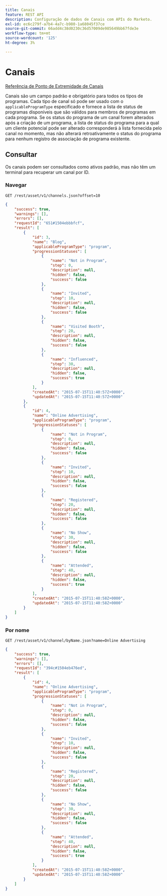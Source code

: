 ```yaml
---
title: Canais
feature: REST API
description: Configuração de dados de Canais com APIs do Marketo.
exl-id: ec6c279f-a7b4-4a7c-b980-1a68045f37ce
source-git-commit: 66add4c38d0230c36d57009de985649bb67fde3e
workflow-type: tm+mt
source-wordcount: '125'
ht-degree: 3%

---
```


# Canais

[Referência de Ponto de Extremidade de Canais](https://developer.adobe.com/marketo-apis/api/asset/#tag/Channels)

Canais são um campo padrão e obrigatório para todos os tipos de programas. Cada tipo de canal só pode ser usado com o `applicableProgramType` especificado e fornece a lista de status de programas disponíveis que são válidos para membros de programas em cada programa. Se os status do programa de um canal forem alterados após a criação de um programa, a lista de status do programa para a qual um cliente potencial pode ser alterado corresponderá à lista fornecida pelo canal no momento, mas não alterará retroativamente o status do programa para nenhum registro de associação de programa existente.

## Consultar

Os canais podem ser consultados como ativos padrão, mas não têm um terminal para recuperar um canal por ID.

### Navegar

```
GET /rest/asset/v1/channels.json?offset=10
```

```json
{
    "success": true,
    "warnings": [],
    "errors": [],
    "requestId": "651#1504ebbbfcf",
    "result": [
        {
            "id": 3,
            "name": "Blog",
            "applicableProgramType": "program",
            "progressionStatuses": [
                {
                    "name": "Not in Program",
                    "step": 0,
                    "description": null,
                    "hidden": false,
                    "success": false
                },
                {
                    "name": "Invited",
                    "step": 10,
                    "description": null,
                    "hidden": false,
                    "success": false
                },
                {
                    "name": "Visited Booth",
                    "step": 20,
                    "description": null,
                    "hidden": false,
                    "success": false
                },
                {
                    "name": "Influenced",
                    "step": 30,
                    "description": null,
                    "hidden": false,
                    "success": true
                }
            ],
            "createdAt": "2015-07-15T11:40:57Z+0000",
            "updatedAt": "2015-07-15T11:40:57Z+0000"
        },
        {
            "id": 4,
            "name": "Online Advertising",
            "applicableProgramType": "program",
            "progressionStatuses": [
                {
                    "name": "Not in Program",
                    "step": 0,
                    "description": null,
                    "hidden": false,
                    "success": false
                },
                {
                    "name": "Invited",
                    "step": 10,
                    "description": null,
                    "hidden": false,
                    "success": false
                },
                {
                    "name": "Registered",
                    "step": 20,
                    "description": null,
                    "hidden": false,
                    "success": false
                },
                {
                    "name": "No Show",
                    "step": 30,
                    "description": null,
                    "hidden": false,
                    "success": false
                },
                {
                    "name": "Attended",
                    "step": 40,
                    "description": null,
                    "hidden": false,
                    "success": true
                }
            ],
            "createdAt": "2015-07-15T11:40:58Z+0000",
            "updatedAt": "2015-07-15T11:40:58Z+0000"
        }
    ]
}
```

### Por nome

```
GET /rest/asset/v1/channel/byName.json?name=Online Advertising
```

```json
{
    "success": true,
    "warnings": [],
    "errors": [],
    "requestId": "394c#1504eb476ed",
    "result": [
        {
            "id": 4,
            "name": "Online Advertising",
            "applicableProgramType": "program",
            "progressionStatuses": [
                {
                    "name": "Not in Program",
                    "step": 0,
                    "description": null,
                    "hidden": false,
                    "success": false
                },
                {
                    "name": "Invited",
                    "step": 10,
                    "description": null,
                    "hidden": false,
                    "success": false
                },
                {
                    "name": "Registered",
                    "step": 20,
                    "description": null,
                    "hidden": false,
                    "success": false
                },
                {
                    "name": "No Show",
                    "step": 30,
                    "description": null,
                    "hidden": false,
                    "success": false
                },
                {
                    "name": "Attended",
                    "step": 40,
                    "description": null,
                    "hidden": false,
                    "success": true
                }
            ],
            "createdAt": "2015-07-15T11:40:58Z+0000",
            "updatedAt": "2015-07-15T11:40:58Z+0000"
        }
    ]
}
```
